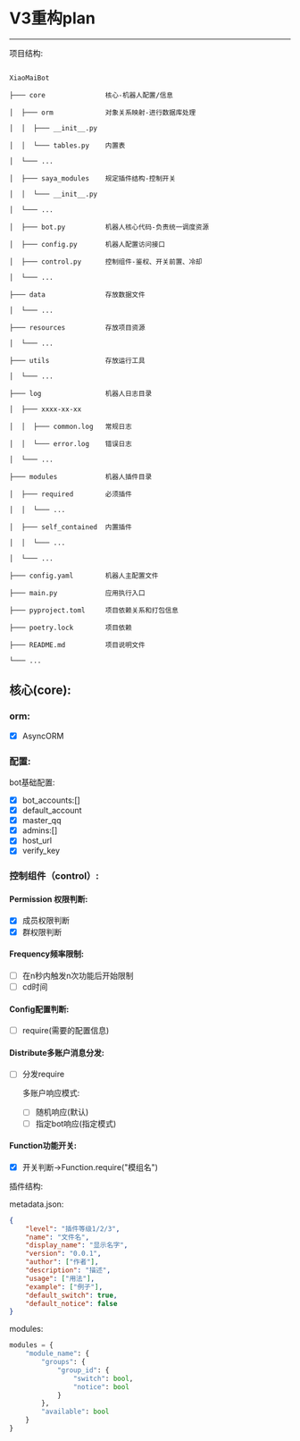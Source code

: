 # V3重构plan

---

项目结构:

```

XiaoMaiBot

├─── core               核心-机器人配置/信息

│  ├─── orm             对象关系映射-进行数据库处理

│  │  ├─── __init__.py

│  │  └─── tables.py    内置表

│  └─── ...

│  ├─── saya_modules    规定插件结构-控制开关

│  │  └─── __init__.py

│  └─── ...

│  ├─── bot.py          机器人核心代码-负责统一调度资源

│  ├─── config.py       机器人配置访问接口

│  ├─── control.py      控制组件-鉴权、开关前置、冷却

│  └─── ...

├─── data               存放数据文件

│  └─── ...

├─── resources          存放项目资源

│  └─── ...

├─── utils              存放运行工具

│  └─── ...

├─── log                机器人日志目录

│  ├─── xxxx-xx-xx

│  │  ├─── common.log   常规日志

│  │  └─── error.log    错误日志

│  └─── ...

├─── modules            机器人插件目录

│  ├─── required        必须插件

│  │  └─── ...

│  ├─── self_contained  内置插件

│  │  └─── ...

│  └─── ...

├─── config.yaml        机器人主配置文件

├─── main.py            应用执行入口

├─── pyproject.toml     项目依赖关系和打包信息

├─── poetry.lock        项目依赖

├─── README.md          项目说明文件

└─── ...  

```

## 核心(core):

### orm:
- [x] AsyncORM

### 配置:
bot基础配置:

- [x] bot_accounts:[]
- [x] default_account
- [x] master_qq
- [x] admins:[]
- [x] host_url
- [x] verify_key

### 控制组件（control）:

#### Permission 权限判断:
- [x] 成员权限判断
- [x] 群权限判断

#### Frequency频率限制:
- [ ] 在n秒内触发n次功能后开始限制
- [ ] cd时间

#### Config配置判断:
- [ ] require(需要的配置信息)

#### Distribute多账户消息分发:
- [ ] 分发require
  
    多账户响应模式:
    - [ ] 随机响应(默认)
    - [ ] 指定bot响应(指定模式)

#### Function功能开关:
- [x] 开关判断->Function.require("模组名")

插件结构:

metadata.json:
```json
{
    "level": "插件等级1/2/3",
    "name": "文件名",
    "display_name": "显示名字",
    "version": "0.0.1",
    "author": ["作者"],
    "description": "描述",
    "usage": ["用法"],
    "example": ["例子"],
    "default_switch": true,
    "default_notice": false
}
```

modules:

```python
modules = {
    "module_name": {
        "groups": {
            "group_id": {
                "switch": bool,
                "notice": bool
            }
        },
        "available": bool
    }
}
```

